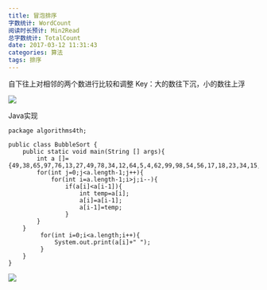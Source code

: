 ```yaml
---
title: 冒泡排序
字数统计: WordCount
阅读时长预计: Min2Read
总字数统计: TotalCount
date: 2017-03-12 11:31:43
categories: 算法
tags: 排序
---
```


自下往上对相邻的两个数进行比较和调整
Key：大的数往下沉，小的数往上浮
<!--more-->

![](http://img.my.csdn.net/uploads/201209/07/1347009396_8149.jpg)

Java实现

```
package algorithms4th;

public class BubbleSort {
	public static void main(String [] args){
		int a []={49,38,65,97,76,13,27,49,78,34,12,64,5,4,62,99,98,54,56,17,18,23,34,15,35,25,53,51};
		for(int j=0;j<a.length-1;j++){
		    for(int i=a.length-1;i>j;i--){
		    	if(a[i]<a[i-1]){
		    		int temp=a[i];
		    		a[i]=a[i-1];
		    		a[i-1]=temp;
		    	}
		}
	}
		 for(int i=0;i<a.length;i++){
        	 System.out.print(a[i]+" ");
         }
	}
}

```


![](http://img.hb.aicdn.com/a07fb4ceb3b44c47f084ec9432d64ffa26685f1c39f7ca-f56mId_fw658)